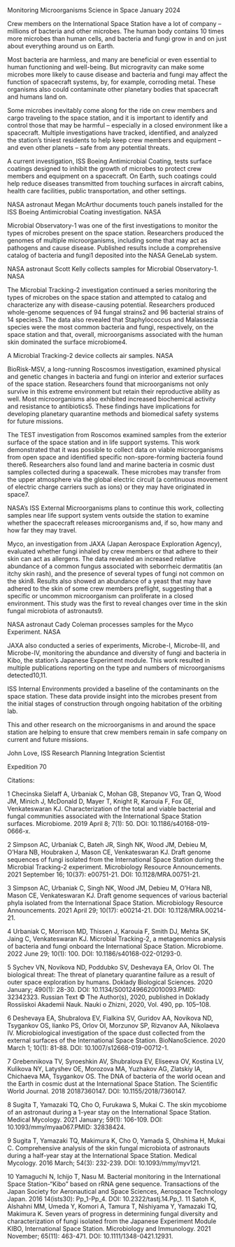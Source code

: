 Monitoring Microorganisms 
 Science in Space January 2024

Crew members on the International Space Station have a lot of company – millions of bacteria and other microbes. The human body contains 10 times more microbes than human cells, and bacteria and fungi grow in and on just about everything around us on Earth.

Most bacteria are harmless, and many are beneficial or even essential to human functioning and well-being. But microgravity can make some microbes more likely to cause disease and bacteria and fungi may affect the function of spacecraft systems, by, for example, corroding metal. These organisms also could contaminate other planetary bodies that spacecraft and humans land on.

Some microbes inevitably come along for the ride on crew members and cargo traveling to the space station, and it is important to identify and control those that may be harmful – especially in a closed environment like a spacecraft. Multiple investigations have tracked, identified, and analyzed the station’s tiniest residents to help keep crew members and equipment – and even other planets – safe from any potential threats.

A current investigation, ISS Boeing Antimicrobial Coating, tests surface coatings designed to inhibit the growth of microbes to protect crew members and equipment on a spacecraft. On Earth, such coatings could help reduce diseases transmitted from touching surfaces in aircraft cabins, health care facilities, public transportation, and other settings.

NASA astronaut Megan McArthur documents touch panels installed for the ISS Boeing Antimicrobial Coating investigation. NASA

Microbial Observatory-1 was one of the first investigations to monitor the types of microbes present on the space station. Researchers produced the genomes of multiple microorganisms, including some that may act as pathogens and cause disease. Published results include a comprehensive catalog of bacteria and fungi1 deposited into the NASA GeneLab system.

NASA astronaut Scott Kelly collects samples for Microbial Observatory-1. NASA

The Microbial Tracking-2 investigation continued a series monitoring the types of microbes on the space station and attempted to catalog and characterize any with disease-causing potential. Researchers produced whole-genome sequences of 94 fungal strains2 and 96 bacterial strains of 14 species3. The data also revealed that Staphylococcus and Malassezia species were the most common bacteria and fungi, respectively, on the space station and that, overall, microorganisms associated with the human skin dominated the surface microbiome4.

A Microbial Tracking-2 device collects air samples. NASA

BioRisk-MSV, a long-running Roscosmos investigation, examined physical and genetic changes in bacteria and fungi on interior and exterior surfaces of the space station. Researchers found that microorganisms not only survive in this extreme environment but retain their reproductive ability as well. Most microorganisms also exhibited increased biochemical activity and resistance to antibiotics5. These findings have implications for developing planetary quarantine methods and biomedical safety systems for future missions.

The TEST investigation from Roscomos examined samples from the exterior surface of the space station and in life support systems. This work demonstrated that it was possible to collect data on viable microorganisms from open space and identified specific non-spore-forming bacteria found there6. Researchers also found land and marine bacteria in cosmic dust samples collected during a spacewalk. These microbes may transfer from the upper atmosphere via the global electric circuit (a continuous movement of electric charge carriers such as ions) or they may have originated in space7.

NASA’s ISS External Microorganisms plans to continue this work, collecting samples near life support system vents outside the station to examine whether the spacecraft releases microorganisms and, if so, how many and how far they may travel.

Myco, an investigation from JAXA (Japan Aerospace Exploration Agency), evaluated whether fungi inhaled by crew members or that adhere to their skin can act as allergens. The data revealed an increased relative abundance of a common fungus associated with seborrheic dermatitis (an itchy skin rash), and the presence of several types of fungi not common on the skin8. Results also showed an abundance of a yeast that may have adhered to the skin of some crew members preflight, suggesting that a specific or uncommon microorganism can proliferate in a closed environment. This study was the first to reveal changes over time in the skin fungal microbiota of astronauts9.

NASA astronaut Cady Coleman processes samples for the Myco Experiment. NASA

JAXA also conducted a series of experiments, Microbe-I, Microbe-III, and Microbe-IV, monitoring the abundance and diversity of fungi and bacteria in Kibo, the station’s Japanese Experiment module. This work resulted in multiple publications reporting on the type and numbers of microorganisms detected10,11.

ISS Internal Environments provided a baseline of the contaminants on the space station. These data provide insight into the microbes present from the initial stages of construction through ongoing habitation of the orbiting lab.

This and other research on the microorganisms in and around the space station are helping to ensure that crew members remain in safe company on current and future missions.

John Love, ISS Research Planning Integration Scientist

Expedition 70

Citations:

1 Checinska Sielaff A, Urbaniak C, Mohan GB, Stepanov VG, Tran Q, Wood JM, Minich J, McDonald D, Mayer T, Knight R, Karouia F, Fox GE, Venkateswaran KJ. Characterization of the total and viable bacterial and fungal communities associated with the International Space Station surfaces. Microbiome. 2019 April 8; 7(1): 50. DOI: 10.1186/s40168-019-0666-x.

2 Simpson AC, Urbaniak C, Bateh JR, Singh NK, Wood JM, Debieu M, O’Hara NB, Houbraken J, Mason CE, Venkateswaran KJ. Draft genome sequences of fungi isolated from the International Space Station during the Microbial Tracking-2 experiment. Microbiology Resource Announcements. 2021 September 16; 10(37): e00751-21. DOI: 10.1128/MRA.00751-21.

3 Simpson AC, Urbaniak C, Singh NK, Wood JM, Debieu M, O’Hara NB, Mason CE, Venkateswaran KJ. Draft genome sequences of various bacterial phyla isolated from the International Space Station. Microbiology Resource Announcements. 2021 April 29; 10(17): e00214-21. DOI: 10.1128/MRA.00214-21.

4 Urbaniak C, Morrison MD, Thissen J, Karouia F, Smith DJ, Mehta SK, Jaing C, Venkateswaran KJ. Microbial Tracking-2, a metagenomics analysis of bacteria and fungi onboard the International Space Station. Microbiome. 2022 June 29; 10(1): 100. DOI: 10.1186/s40168-022-01293-0.

5 Sychev VN, Novikova ND, Poddubko SV, Deshevaya EA, Orlov OI. The biological threat: The threat of planetary quarantine failure as a result of outer space exploration by humans. Doklady Biological Sciences. 2020 January; 490(1): 28-30. DOI: 10.1134/S0012496620010093.PMID: 32342323. Russian Text © The Author(s), 2020, published in Doklady Rossiiskoi Akademii Nauk. Nauki o Zhizni, 2020, Vol. 490, pp. 105–108.

6 Deshevaya EA, Shubralova EV, Fialkina SV, Guridov AA, Novikova ND, Tsygankov OS, lianko PS, Orlov OI, Morzunov SP, Rizvanov AA, Nikolaeva IV. Microbiological investigation of the space dust collected from the external surfaces of the International Space Station. BioNanoScience. 2020 March 1; 10(1): 81-88. DOI: 10.1007/s12668-019-00712-1.

7 Grebennikova TV, Syroeshkin AV, Shubralova EV, Eliseeva OV, Kostina LV, Kulikova NY, Latyshev OE, Morozova MA, Yuzhakov AG, Zlatskiy IA, Chichaeva MA, Tsygankov OS. The DNA of bacteria of the world ocean and the Earth in cosmic dust at the International Space Station. The Scientific World Journal. 2018 20187360147. DOI: 10.1155/2018/7360147.

8 Sugita T, Yamazaki TQ, Cho O, Furukawa S, Mukai C. The skin mycobiome of an astronaut during a 1-year stay on the International Space Station. Medical Mycology. 2021 January; 59(1): 106-109. DOI: 10.1093/mmy/myaa067.PMID: 32838424.

9 Sugita T, Yamazaki TQ, Makimura K, Cho O, Yamada S, Ohshima H, Mukai C. Comprehensive analysis of the skin fungal microbiota of astronauts during a half-year stay at the International Space Station. Medical Mycology. 2016 March; 54(3): 232-239. DOI: 10.1093/mmy/myv121.

10 Yamaguchi N, Ichijo T, Nasu M. Bacterial monitoring in the International Space Station-“Kibo” based on rRNA gene sequence. Transactions of the Japan Society for Aeronautical and Space Sciences, Aerospace Technology Japan. 2016 14(ists30): Pp_1-Pp_4. DOI: 10.2322/tastj.14.Pp_1. 11 Satoh K, Alshahni MM, Umeda Y, Komori A, Tamura T, Nishiyama Y, Yamazaki TQ, Makimura K. Seven years of progress in determining fungal diversity and characterization of fungi isolated from the Japanese Experiment Module KIBO, International Space Station. Microbiology and Immunology. 2021 November; 65(11): 463-471. DOI: 10.1111/1348-0421.12931.